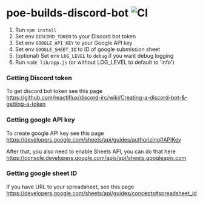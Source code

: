 # poe-builds-discord-bot ![CI](https://github.com/deathbeam/poe-builds-discord-bot/workflows/CI/badge.svg)

1. Run `npm install`
2. Set env `DISCORD_TOKEN` to your Discord bot token
3. Set env `GOOGLE_API_KEY` to your Google API key
4. Set env `GOOGLE_SHEET_ID` to ID of google submission sheet
4. (optional) Set env `LOG_LEVEL` to `debug` if you want debug logging
5. Run `node lib/app.js` (or without LOG_LEVEL to default to 'info')

### Getting Discord token

To get discord bot token see this page https://github.com/reactiflux/discord-irc/wiki/Creating-a-discord-bot-&-getting-a-token

### Getting google API key

To create google API key see this page https://developers.google.com/sheets/api/guides/authorizing#APIKey

After that, you also need to enable Sheets API, you can do that here https://console.developers.google.com/apis/api/sheets.googleapis.com

### Getting google sheet ID

If you have URL to your spreadsheet, see this page https://developers.google.com/sheets/api/guides/concepts#spreadsheet_id

